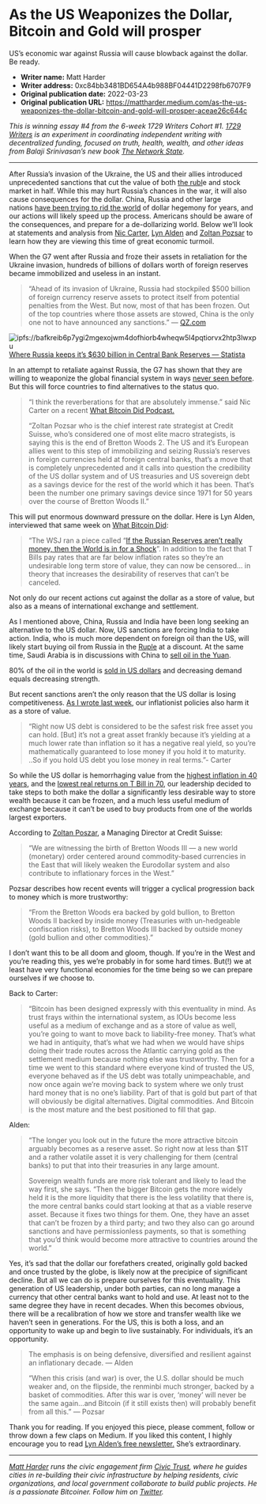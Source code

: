 # As the US Weaponizes the Dollar, Bitcoin and Gold will prosper

US’s economic war against Russia will cause blowback against the dollar. Be ready.

- **Writer name:** Matt Harder
- **Writer address:** 0xc84bb3481BD654A4b988BF04441D2298fb6707F9
- **Original publication date:** 2022-03-23
- **Original publication URL:** https://mattharder.medium.com/as-the-us-weaponizes-the-dollar-bitcoin-and-gold-will-prosper-aceae26c644c

_This is winning essay #4 from the 6-week 1729 Writers Cohort #1. [1729 Writers](https://paper.li/1729writers) is an experiment in coordinating independent writing with decentralized funding, focused on truth, health, wealth, and other ideas from Balaji Srinivasan’s new book [The Network State](https://thenetworkstate.com)._

---

After Russia’s invasion of the Ukraine, the US and their allies introduced unprecedented sanctions that cut the value of both [the rubl](https://www.google.com/search?q=russian+ruble+cut+in+half&sxsrf=APq-WBv6fMotje9tFLJ3xqtmMvGBS2i8vw%3A1648008974673&source=hp&ei=Dp86YpiDJte6tAaTwLHADQ&iflsig=AHkkrS4AAAAAYjqtHu4C5ILwtAk7vHTrv2HV_L9Lg-AF&ved=0ahUKEwiYwpPsr9v2AhVXHc0KHRNgDNgQ4dUDCAk&uact=5&oq=russian+ruble+cut+in+half&gs_lcp=Cgdnd3Mtd2l6EAMyBQghEKsCOgcIIxDqAhAnOgQIIxAnOgsIABCxAxCDARCRAjoLCC4QgAQQsQMQgwE6CwgAEIAEELEDEIMBOggIABCxAxCDAToFCAAQgAQ6BwgjELECECc6DgguEIAEEMcBEK8BENQCOgQIABAKOgoIABCxAxCDARAKOgcIABCABBAKOgUILhCABDoHCAAQsQMQCjoQCC4QsQMQgwEQxwEQ0QMQCjoRCC4QgAQQsQMQgwEQxwEQ0QM6CAgAEIAEELEDOggILhCABBCxAzoKCAAQgAQQhwIQFDoJCCMQJxBGEIICOgUIABCiBDoFCCEQoAE6CAghEBYQHRAeUD5YlkJghEdoBHAAeAWAAaQDiAHsJ5IBCjYuMTAuMy42LjGYAQCgAQGwAQo&sclient=gws-wiz)e and stock market in half. While this may hurt Russia’s chances in the war, it will also cause consequences for the dollar. China, Russia and other large nations [have been trying to rid the world](https://www.forbes.com/sites/realspin/2014/12/22/brics-new-development-bank-threatens-hegemony-of-u-s-dollar/?sh=2d90862f7f89) of dollar hegemony for years, and our actions will likely speed up the process. Americans should be aware of the consequences, and prepare for a de-dollarizing world. Below we’ll look at statements and analysis from [Nic Carter](https://twitter.com/nic__carter?lang=en), [Lyn Alden](https://www.lynalden.com/) and [Zoltan Pozsar](https://www.hhs.se/en/houseoffinance/outreach/conferences/annual-conferences/money-markets-in-a-new-era-of-central-bank-policies/participants/2021/zoltan-pozsar/) to learn how they are viewing this time of great economic turmoil.

When the G7 went after Russia and froze their assets in retaliation for the Ukraine invasion, hundreds of billions of dollars worth of foreign reserves became immobilized and useless in an instant.

> “Ahead of its invasion of Ukraine, Russia had stockpiled $500 billion of foreign currency reserve assets to protect itself from potential penalties from the West. But now, most of that has been frozen. Out of the top countries where those assets are stowed, China is the only one not to have announced any sanctions.” — [QZ.com](https://qz.com/2135316/the-g-7-froze-all-of-russias-reserve-assets-in-their-countries/)

![ipfs://bafkreib6p7ygi2mgexojwm4dofhiorb4wheqw5l4pqtiorvx2htp3lwxpu](https://nftstorage.link/ipfs/bafkreib6p7ygi2mgexojwm4dofhiorb4wheqw5l4pqtiorvx2htp3lwxpu)
[Where Russia keeps it’s $630 billion in Central Bank Reserves — Statista](https://www.statista.com/chart/26940/russian-central-bank-foreign-currency-and-gold-reserves-by-holder/)

In an attempt to retaliate against Russia, the G7 has shown that they are willing to weaponize the global financial system in ways [never seen before](https://www.bbc.com/news/world-europe-60125659). But this will force countries to find alternatives to the status quo.

> “I think the reverberations for that are absolutely immense.” said Nic Carter on a recent [What Bitcoin Did Podcast.](https://www.youtube.com/watch?v=qZ9Hvq74QOQ)
> 
> “Zoltan Pozsar who is the chief interest rate strategist at Credit Suisse, who’s considered one of most elite macro strategists, is saying this is the end of Bretton Woods 2. The US and it’s European allies went to this step of immobilizing and seizing Russia’s reserves in foreign currencies held at foreign central banks, that’s a move that is completely unprecedented and it calls into question the credibility of the US dollar system and of US treasuries and US sovereign debt as a savings device for the rest of the world which it has been. That’s been the number one primary savings device since 1971 for 50 years over the course of Bretton Woods II.”

This will put enormous downward pressure on the dollar. Here is Lyn Alden, interviewed that same week on [What Bitcoin Did](https://www.youtube.com/watch?v=JNsW2zdXt9o):

> “The WSJ ran a piece called “[If the Russian Reserves aren’t really money, then the World is in for a Shock](https://www.wsj.com/articles/if-currency-reserves-arent-really-money-the-world-is-in-for-a-shock-11646311306)”. In addition to the fact that T Bills pay rates that are far below inflation rates so they’re an undesirable long term store of value, they can now be censored… in theory that increases the desirability of reserves that can’t be canceled.

Not only do our recent actions cut against the dollar as a store of value, but also as a means of international exchange and settlement.

As I mentioned above, China, Russia and India have been long seeking an alternative to the US dollar. Now, US sanctions are forcing India to take action. India, who is much more dependent on foreign oil than the US, will likely start buying oil from Russia in the [Ruple](https://www.voanews.com/a/6493140.html) at a discount. At the same time, Saudi Arabia is in discussions with China to [sell oil in the Yuan](https://qz.com/2143450/saudi-arabia-wants-to-sell-its-oil-in-yuan-not-dollars/#:~:text=Not%20for%20the%20first%20time,the%20Wall%20Street%20Journal%20reported.).

80% of the oil in the world is [sold in US dollars](https://finance.yahoo.com/news/us-dollars-dominance-oil-markets-174131510.html) and decreasing demand equals decreasing strength.

But recent sanctions aren’t the only reason that the US dollar is losing competitiveness. [As I wrote last week](https://mattharder.medium.com/its-time-for-the-average-joe-to-understand-inflation-74fce50643b), our inflationist policies also harm it as a store of value.

> “Right now US debt is considered to be the safest risk free asset you can hold. [But] it’s not a great asset frankly because it’s yielding at a much lower rate than inflation so it has a negative real yield, so you’re mathematically guaranteed to lose money if you hold it to maturity. ..So if you hold US debt you lose money in real terms.”- Carter

So while the US dollar is hemorrhaging value from the [highest inflation in 40 years](https://www.investopedia.com/inflation-40-year-high-2022-jan-5218703#:~:text=The%20January%202022%20Consumer%20Price,highest%20rate%20in%2040%20years.), and the [lowest real returns on T Bill in 70](https://www.latimes.com/business/story/2021-12-13/bond-trader-returns-inflation), our leadership decided to take steps to both make the dollar a significantly less desirable way to store wealth because it can be frozen, and a much less useful medium of exchange because it can’t be used to buy products from one of the worlds largest exporters.

According to [Zoltan Poszar](https://plus2.credit-suisse.com/content/dam/credit-suisse-research/SearchPDF?DocumentID=1191091&DocumentType=NR%20Publication&documentClick=true&AuthRequired=true&tagFormat=PDF&fbclid=IwAR35KiCUvVLtPYb8MJ0qHRoxD3uSAOgEJqdhsQj9FftgYOUsBxh0DKFmd3Y), a Managing Director at Credit Suisse:

> “We are witnessing the birth of Bretton Woods III — a new world (monetary) order centered around commodity-based currencies in the East that will likely weaken the Eurodollar system and also contribute to inflationary forces in the West.”

Pozsar describes how recent events will trigger a cyclical progression back to money which is more trustworthy:

> “​​From the Bretton Woods era backed by gold bullion, to Bretton Woods II backed by inside money (Treasuries with un-hedgeable confiscation risks), to Bretton Woods III backed by outside money (gold bullion and other commodities).”

I don’t want this to be all doom and gloom, though. If you’re in the West and you’re reading this, yes we’re probably in for some hard times. But(!) we at least have very functional economies for the time being so we can prepare ourselves if we choose to.

Back to Carter:

> “Bitcoin has been designed expressly with this eventuality in mind. As trust frays within the international system, as IOUs become less useful as a medium of exchange and as a store of value as well, you’re going to want to move back to liability-free money. That’s what we had in antiquity, that’s what we had when we would have ships doing their trade routes across the Atlantic carrying gold as the settlement medium because nothing else was trustworthy. Then for a time we went to this standard where everyone kind of trusted the US, everyone behaved as if the US debt was totally unimpeachable, and now once again we’re moving back to system where we only trust hard money that is no one’s liability. Part of that is gold but part of that will obviously be digital alternatives. Digital commodities. And Bitcoin is the most mature and the best positioned to fill that gap.

Alden:

> “The longer you look out in the future the more attractive bitcoin arguably becomes as a reserve asset. So right now at less than $1T and a rather volatile asset it is very challenging for them (central banks) to put that into their treasuries in any large amount.
> 
> Sovereign wealth funds are more risk tolerant and likely to lead the way first, she says. “Then the bigger Bitcoin gets the more widely held it is the more liquidity that there is the less volatility that there is, the more central banks could start looking at that as a viable reserve asset. Because it fixes two things for them. One, they have an asset that can’t be frozen by a third party; and two they also can go around sanctions and have permissionless payments, so that is something that you’d think would become more attractive to countries around the world.”

Yes, it’s sad that the dollar our forefathers created, originally gold backed and once trusted by the globe, is likely now at the precipice of significant decline. But all we can do is prepare ourselves for this eventuality. This generation of US leadership, under both parties, can no long manage a currency that other central banks want to hold and use. At least not to the same degree they have in recent decades. When this becomes obvious, there will be a recalibration of how we store and transfer wealth like we haven’t seen in generations. For the US, this is both a loss, and an opportunity to wake up and begin to live sustainably. For individuals, it’s an opportunity.

> The emphasis is on being defensive, diversified and resilient against an inflationary decade. — Alden
> 
> “When this crisis (and war) is over, the U.S. dollar should be much weaker and, on the flipside, the renminbi much stronger, backed by a basket of commodities. After this war is over, ‘money’ will never be the same again…and Bitcoin (if it still exists then) will probably benefit from all this.” — Pozsar

Thank you for reading. If you enjoyed this piece, please comment, follow or throw down a few claps on Medium. If you liked this content, I highly encourage you to read [Lyn Alden’s free newsletter.](https://www.lynalden.com/) She’s extraordinary.

---

[_Matt Harder_](https://twitter.com/Matt_Harder) _runs the civic engagement firm_ [_Civic Trust_](https://www.civictrust.us/)_, where he guides cities in re-building their civic infrastructure by helping residents, civic organizations, and local government collaborate to build public projects. He is a passionate Bitcoiner. Follow him on_ [_Twitter_](https://twitter.com/Matt_Harder)_._
